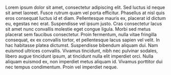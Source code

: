 Lorem ipsum dolor sit amet, consectetur adipiscing elit. Sed luctus id neque sit amet laoreet. Fusce rutrum quam vel porta efficitur. Phasellus at nisl quis eros consequat luctus id et diam. Pellentesque mauris ex, placerat id dictum eu, egestas nec erat. Suspendisse vel ipsum justo. Cras consectetur lacus sit amet nunc convallis molestie eget congue ligula. Morbi sed metus placerat sem faucibus consectetur. Proin fermentum, nulla vitae fringilla consequat, ex ex convallis tortor, et pellentesque lacus sapien vel velit. In hac habitasse platea dictumst. Suspendisse bibendum aliquam dui. Nam euismod ultrices convallis. Vivamus tincidunt, nibh nec pulvinar sodales, libero augue tincidunt ipsum, at tincidunt nulla elit imperdiet orci. Nulla aliquam euismod ex, non imperdiet metus aliquam id. Vivamus porttitor dui nec tempus condimentum. Proin vel imperdiet neque.
